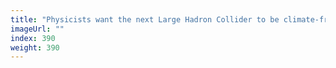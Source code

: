 ```yaml
---
title: "Physicists want the next Large Hadron Collider to be climate-friendly"
imageUrl: ""
index: 390
weight: 390
---
```

